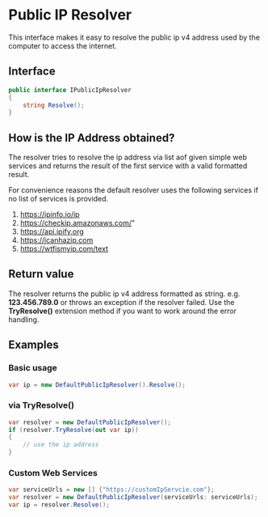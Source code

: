 ﻿# Public IP Resolver

This interface makes it easy to resolve the public ip v4 address used by
the computer to access the internet.

## Interface
```csharp
public interface IPublicIpResolver
{
    string Resolve();
}
```

## How is the IP Address obtained?

The resolver tries to resolve the ip address via list aof given simple 
web services and returns the result of the first service with a valid
formatted result.

For convenience reasons the default resolver uses the following services 
if no list of services is provided.

1. https://ipinfo.io/ip
2. https://checkip.amazonaws.com/"
3. https://api.ipify.org
4. https://icanhazip.com
5. https://wtfismyip.com/text

## Return value

The resolver returns the public ip v4 address formatted as string. e.g. **123.456.789.0**
or throws an exception if the resolver failed.
Use the **TryResolve()** extension method if you want to work around the error handling.

## Examples

### Basic usage
```csharp
var ip = new DefaultPublicIpResolver().Resolve();
```

### via TryResolve()
```csharp
var resolver = new DefaultPublicIpResolver();
if (resolver.TryResolve(out var ip))
{
    // use the ip address
}
```

### Custom Web Services
```csharp
var serviceUrls = new [] {"https://customIpServcie.com"};
var resolver = new DefaultPublicIpResolver(serviceUrls: serviceUrls);
var ip = resolver.Resolve();
```
